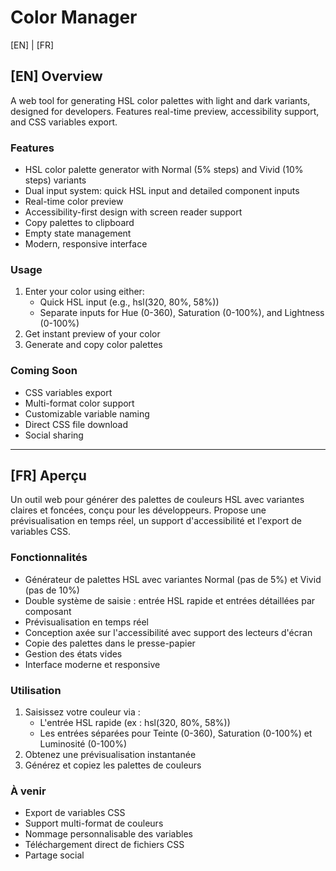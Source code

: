 # Color Manager

[EN] | [FR]

## [EN] Overview

A web tool for generating HSL color palettes with light and dark variants, designed for developers. Features real-time preview, accessibility support, and CSS variables export.

### Features

- HSL color palette generator with Normal (5% steps) and Vivid (10% steps) variants
- Dual input system: quick HSL input and detailed component inputs
- Real-time color preview
- Accessibility-first design with screen reader support
- Copy palettes to clipboard
- Empty state management
- Modern, responsive interface

### Usage

1. Enter your color using either:
   - Quick HSL input (e.g., hsl(320, 80%, 58%))
   - Separate inputs for Hue (0-360), Saturation (0-100%), and Lightness (0-100%)
2. Get instant preview of your color
3. Generate and copy color palettes

### Coming Soon

- CSS variables export
- Multi-format color support
- Customizable variable naming
- Direct CSS file download
- Social sharing

---

## [FR] Aperçu

Un outil web pour générer des palettes de couleurs HSL avec variantes claires et foncées, conçu pour les développeurs. Propose une prévisualisation en temps réel, un support d'accessibilité et l'export de variables CSS.

### Fonctionnalités

- Générateur de palettes HSL avec variantes Normal (pas de 5%) et Vivid (pas de 10%)
- Double système de saisie : entrée HSL rapide et entrées détaillées par composant
- Prévisualisation en temps réel
- Conception axée sur l'accessibilité avec support des lecteurs d'écran
- Copie des palettes dans le presse-papier
- Gestion des états vides
- Interface moderne et responsive

### Utilisation

1. Saisissez votre couleur via :
   - L'entrée HSL rapide (ex : hsl(320, 80%, 58%))
   - Les entrées séparées pour Teinte (0-360), Saturation (0-100%) et Luminosité (0-100%)
2. Obtenez une prévisualisation instantanée
3. Générez et copiez les palettes de couleurs

### À venir

- Export de variables CSS
- Support multi-format de couleurs
- Nommage personnalisable des variables
- Téléchargement direct de fichiers CSS
- Partage social
